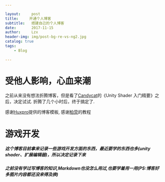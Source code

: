 ```yaml
---

layout:     post
title:     开通个人博客
subtitle:   搭建自己的个人博客
date:       2017-11-15
author:     Lzx
header-img: img/post-bg-re-vs-ng2.jpg
catalog: true
tags:
    - Blog
    
---
```


# 受他人影响，心血来潮

之前从来没有想法折腾博客，但是看了[Candycat](http://candycat1992.github.io/)的《Unity Shader 入门精要》之后，决定试试.
折腾了几个小时后，终于搞定了.

感谢[Huxpro](https://github.com/huxpro)提供的博客模板,
感谢[柏荧](http://qiubaiying.top)的教程




# 游戏开发

##### 这个博客目前拿来记录一些游戏开发方面的东西，最近要学的东西也多(unity shader、扩展编辑器)，所以决定记录下来
##### 之前没有学过写博客的知识,Markdown也没怎么用过,也要学着用一用(PS:博客好多图片内容都还没来得及换)




